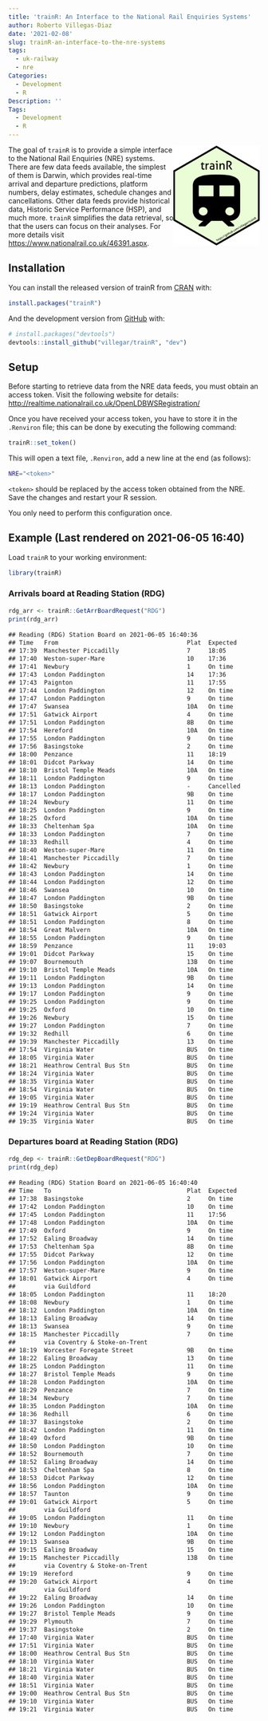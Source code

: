 ```yaml
---
title: 'trainR: An Interface to the National Rail Enquiries Systems'
author: Roberto Villegas-Diaz
date: '2021-02-08'
slug: trainR-an-interface-to-the-nre-systems
tags:
  - uk-railway
  - nre
Categories:
  - Development
  - R
Description: ''
Tags:
  - Development
  - R
---
```


<img src="https://raw.githubusercontent.com/villegar/trainR/main/inst/images/logo.png" alt="logo" align="right" height=200px/>

The goal of `trainR` is to provide a simple interface to the 
National Rail Enquiries (NRE) systems. There are few data feeds 
available, the simplest of them is Darwin, which provides real-time 
arrival and departure predictions, platform numbers, delay estimates, 
schedule changes and cancellations. Other data feeds provide historical 
data, Historic Service Performance (HSP), and much more. `trainR` 
simplifies the data retrieval, so that the users can focus on their 
analyses. For more details visit 
https://www.nationalrail.co.uk/46391.aspx.

## Installation

You can install the released version of trainR from [CRAN](https://CRAN.R-project.org) with:

``` r
install.packages("trainR")
```

And the development version from [GitHub](https://github.com/) with:

``` r
# install.packages("devtools")
devtools::install_github("villegar/trainR", "dev")
```

## Setup
Before starting to retrieve data from the NRE data feeds, you must obtain an access token. 
Visit the following website for details: http://realtime.nationalrail.co.uk/OpenLDBWSRegistration/

Once you have received your access token, you have to store it in the `.Renviron` file; this can be 
done by executing the following command:


```r
trainR::set_token()
```

This will open a text file, `.Renviron`, add a new line at the end (as follows):

```bash
NRE="<token>"
```

`<token>` should be replaced by the access token obtained from the NRE. Save the changes and restart 
your R session.

You only need to perform this configuration once.

## Example (Last rendered on 2021-06-05 16:40)

Load `trainR` to your working environment:

```r
library(trainR)
```

### Arrivals board at Reading Station (RDG)


```r
rdg_arr <- trainR::GetArrBoardRequest("RDG")
print(rdg_arr)
```

```
## Reading (RDG) Station Board on 2021-06-05 16:40:36
## Time   From                                    Plat  Expected
## 17:39  Manchester Piccadilly                   7     18:05
## 17:40  Weston-super-Mare                       10    17:36
## 17:41  Newbury                                 1     On time
## 17:43  London Paddington                       14    17:36
## 17:43  Paignton                                11    17:55
## 17:44  London Paddington                       12    On time
## 17:47  London Paddington                       9     On time
## 17:47  Swansea                                 10A   On time
## 17:51  Gatwick Airport                         4     On time
## 17:51  London Paddington                       8B    On time
## 17:54  Hereford                                10A   On time
## 17:55  London Paddington                       9     On time
## 17:56  Basingstoke                             2     On time
## 18:00  Penzance                                11    18:19
## 18:01  Didcot Parkway                          14    On time
## 18:10  Bristol Temple Meads                    10A   On time
## 18:11  London Paddington                       9     On time
## 18:13  London Paddington                       -     Cancelled
## 18:17  London Paddington                       9B    On time
## 18:24  Newbury                                 11    On time
## 18:25  London Paddington                       9     On time
## 18:25  Oxford                                  10A   On time
## 18:33  Cheltenham Spa                          10A   On time
## 18:33  London Paddington                       7     On time
## 18:33  Redhill                                 4     On time
## 18:40  Weston-super-Mare                       11    On time
## 18:41  Manchester Piccadilly                   7     On time
## 18:42  Newbury                                 1     On time
## 18:43  London Paddington                       14    On time
## 18:44  London Paddington                       12    On time
## 18:46  Swansea                                 10    On time
## 18:47  London Paddington                       9B    On time
## 18:50  Basingstoke                             2     On time
## 18:51  Gatwick Airport                         5     On time
## 18:51  London Paddington                       8     On time
## 18:54  Great Malvern                           10A   On time
## 18:55  London Paddington                       9     On time
## 18:59  Penzance                                11    19:03
## 19:01  Didcot Parkway                          15    On time
## 19:07  Bournemouth                             13B   On time
## 19:10  Bristol Temple Meads                    10A   On time
## 19:11  London Paddington                       9B    On time
## 19:13  London Paddington                       14    On time
## 19:17  London Paddington                       9     On time
## 19:25  London Paddington                       9     On time
## 19:25  Oxford                                  10    On time
## 19:26  Newbury                                 15    On time
## 19:27  London Paddington                       7     On time
## 19:32  Redhill                                 6     On time
## 19:39  Manchester Piccadilly                   13    On time
## 17:54  Virginia Water                          BUS   On time
## 18:05  Virginia Water                          BUS   On time
## 18:21  Heathrow Central Bus Stn                BUS   On time
## 18:24  Virginia Water                          BUS   On time
## 18:35  Virginia Water                          BUS   On time
## 18:54  Virginia Water                          BUS   On time
## 19:05  Virginia Water                          BUS   On time
## 19:19  Heathrow Central Bus Stn                BUS   On time
## 19:24  Virginia Water                          BUS   On time
## 19:35  Virginia Water                          BUS   On time
```

### Departures board at Reading Station (RDG)


```r
rdg_dep <- trainR::GetDepBoardRequest("RDG")
print(rdg_dep)
```

```
## Reading (RDG) Station Board on 2021-06-05 16:40:40
## Time   To                                      Plat  Expected
## 17:38  Basingstoke                             2     On time
## 17:42  London Paddington                       10    On time
## 17:45  London Paddington                       11    17:56
## 17:48  London Paddington                       10A   On time
## 17:49  Oxford                                  9     On time
## 17:52  Ealing Broadway                         14    On time
## 17:53  Cheltenham Spa                          8B    On time
## 17:55  Didcot Parkway                          12    On time
## 17:56  London Paddington                       10A   On time
## 17:57  Weston-super-Mare                       9     On time
## 18:01  Gatwick Airport                         4     On time
##        via Guildford                           
## 18:05  London Paddington                       11    18:20
## 18:08  Newbury                                 1     On time
## 18:12  London Paddington                       10A   On time
## 18:13  Ealing Broadway                         14    On time
## 18:13  Swansea                                 9     On time
## 18:15  Manchester Piccadilly                   7     On time
##        via Coventry & Stoke-on-Trent           
## 18:19  Worcester Foregate Street               9B    On time
## 18:22  Ealing Broadway                         13    On time
## 18:25  London Paddington                       11    On time
## 18:27  Bristol Temple Meads                    9     On time
## 18:28  London Paddington                       10A   On time
## 18:29  Penzance                                7     On time
## 18:34  Newbury                                 7     On time
## 18:35  London Paddington                       10A   On time
## 18:36  Redhill                                 6     On time
## 18:37  Basingstoke                             2     On time
## 18:42  London Paddington                       11    On time
## 18:49  Oxford                                  9B    On time
## 18:50  London Paddington                       10    On time
## 18:52  Bournemouth                             7     On time
## 18:52  Ealing Broadway                         14    On time
## 18:53  Cheltenham Spa                          8     On time
## 18:53  Didcot Parkway                          12    On time
## 18:56  London Paddington                       10A   On time
## 18:57  Taunton                                 9     On time
## 19:01  Gatwick Airport                         5     On time
##        via Guildford                           
## 19:05  London Paddington                       11    On time
## 19:10  Newbury                                 1     On time
## 19:12  London Paddington                       10A   On time
## 19:13  Swansea                                 9B    On time
## 19:15  Ealing Broadway                         15    On time
## 19:15  Manchester Piccadilly                   13B   On time
##        via Coventry & Stoke-on-Trent           
## 19:19  Hereford                                9     On time
## 19:20  Gatwick Airport                         4     On time
##        via Guildford                           
## 19:22  Ealing Broadway                         14    On time
## 19:26  London Paddington                       10    On time
## 19:27  Bristol Temple Meads                    9     On time
## 19:29  Plymouth                                7     On time
## 19:37  Basingstoke                             2     On time
## 17:40  Virginia Water                          BUS   On time
## 17:51  Virginia Water                          BUS   On time
## 18:00  Heathrow Central Bus Stn                BUS   On time
## 18:10  Virginia Water                          BUS   On time
## 18:21  Virginia Water                          BUS   On time
## 18:40  Virginia Water                          BUS   On time
## 18:51  Virginia Water                          BUS   On time
## 19:00  Heathrow Central Bus Stn                BUS   On time
## 19:10  Virginia Water                          BUS   On time
## 19:21  Virginia Water                          BUS   On time
```

